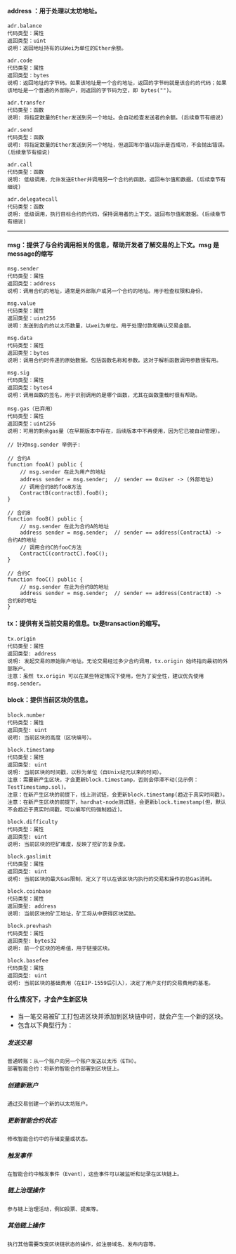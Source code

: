 



#### address ：用于处理以太坊地址。
    adr.balance
    代码类型：属性
    返回类型：uint
    说明：返回地址持有的以Wei为单位的Ether余额。

    adr.code
    代码类型：属性
    返回类型：bytes
    说明：返回地址的字节码。如果该地址是一个合约地址，返回的字节码就是该合约的代码；如果该地址是一个普通的外部账户，则返回的字节码为空，即 bytes("")。

    adr.transfer
    代码类型：函数
    说明: 将指定数量的Ether发送到另一个地址。会自动检查发送者的余额。(后续章节有细说)

    adr.send
    代码类型：函数
    说明: 将指定数量的Ether发送到另一个地址，但返回布尔值以指示是否成功，不会抛出错误。(后续章节有细说)    

    adr.call
    代码类型：函数
    说明: 低级调用，允许发送Ether并调用另一个合约的函数。返回布尔值和数据。(后续章节有细说)

    adr.delegatecall
    代码类型：函数
    说明: 低级调用，执行目标合约的代码，保持调用者的上下文。返回布尔值和数据。(后续章节有细说)    

------------------------------------------------------------------------------------------

#### msg：提供了与合约调用相关的信息，帮助开发者了解交易的上下文。msg 是message的缩写
    msg.sender
    代码类型：属性
    返回类型：address
    说明：调用合约的地址，通常是外部账户或另一个合约的地址。用于检查权限和身份。

    msg.value
    代码类型：属性
    返回类型：uint256
    说明：发送到合约的以太币数量，以wei为单位。用于处理付款和确认交易金额。

    msg.data
    代码类型：属性
    返回类型：bytes
    说明：调用合约时传递的原始数据，包括函数名称和参数。这对于解析函数调用参数很有用。

    msg.sig
    代码类型：属性
    返回类型：bytes4
    说明：调用函数的签名，用于识别调用的是哪个函数，尤其在函数重载时很有帮助。

    msg.gas（已弃用）
    代码类型：属性
    返回类型：uint256
    说明：可用的剩余gas量（在早期版本中存在，后续版本中不再使用，因为它已被自动管理）。



```
// 针对msg.sender 举例子:

// 合约A
function fooA() public {
    // msg.sender 在此为用户的地址
    address sender = msg.sender;  // sender == 0xUser -> (外部地址)
    // 调用合约B的fooB方法
    ContractB(contractB).fooB();
}

// 合约B
function fooB() public {
    // msg.sender 在此为合约A的地址
    address sender = msg.sender;  // sender == address(ContractA) -> 合约A的地址
    // 调用合约C的fooC方法
    ContractC(contractC).fooC();
}

// 合约C
function fooC() public {
    // msg.sender 在此为合约B的地址
    address sender = msg.sender;  // sender == address(ContractB) -> 合约B的地址
}

```




#### tx：提供有关当前交易的信息。tx是transaction的缩写。
    tx.origin
    代码类型：属性
    返回类型: address
    说明: 发起交易的原始账户地址。无论交易经过多少合约调用，tx.origin 始终指向最初的外部账户。
    注意：虽然 tx.origin 可以在某些特定情况下使用，但为了安全性，建议优先使用 msg.sender。




#### block：提供当前区块的信息。
    block.number
    代码类型：属性
    返回类型: uint
    说明: 当前区块的高度（区块编号）。

    block.timestamp
    代码类型：属性
    返回类型: uint
    说明: 当前区块的时间戳，以秒为单位（自Unix纪元以来的时间）。
    注意：需要新产生区块，才会更新block.timestamp，否则会停滞不动(见示例：TestTimestamp.sol)。
    注意：在新产生区块的前提下，线上测试链，会更新block.timestamp(趋近于真实时间戳)。
    注意：在新产生区块的前提下，hardhat-node测试链，会更新block.timestamp(但，默认不会趋近于真实时间戳，可以编写代码强制趋近)。

    block.difficulty
    代码类型：属性
    返回类型: uint
    说明: 当前区块的挖矿难度，反映了挖矿的复杂度。

    block.gaslimit
    代码类型：属性
    返回类型: uint
    说明: 当前区块的最大Gas限制，定义了可以在该区块内执行的交易和操作的总Gas消耗。

    block.coinbase
    代码类型：属性
    返回类型: address
    说明: 当前区块的矿工地址，矿工将从中获得区块奖励。

    block.prevhash
    代码类型：属性
    返回类型: bytes32
    说明: 前一个区块的哈希值，用于链接区块。

    block.basefee
    代码类型：属性
    返回类型: uint
    说明: 当前区块的基础费用（在EIP-1559后引入），决定了用户支付的交易费用的基准。
    



#### 什么情况下，才会产生新区块
- 当一笔交易被矿工打包进区块并添加到区块链中时，就会产生一个新的区块。
- 包含以下典型行为：
##### 发送交易
```
普通转账：从一个账户向另一个账户发送以太币（ETH）。
部署智能合约：将新的智能合约部署到区块链上。
```
##### 创建新账户
```
通过交易创建一个新的以太坊账户。
```
##### 更新智能合约状态
```
修改智能合约中的存储变量或状态。
```
##### 触发事件
```
在智能合约中触发事件（Event），这些事件可以被监听和记录在区块链上。
```
##### 链上治理操作
```
参与链上治理活动，例如投票、提案等。
```
##### 其他链上操作
```
执行其他需要改变区块链状态的操作，如注册域名、发布内容等。
```